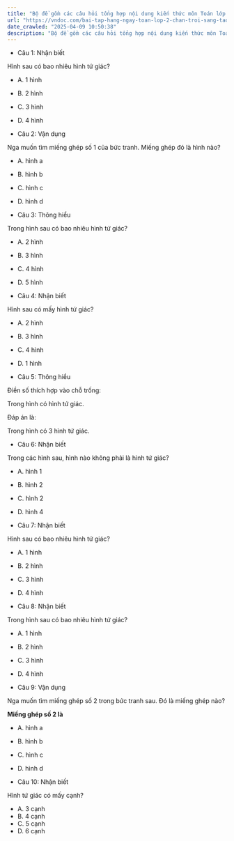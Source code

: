```yaml
---
title: "Bộ đề gồm các câu hỏi tổng hợp nội dung kiến thức môn Toán lớp 2 đã học ở Tuần 28: Hình tứ giác trong chương trình Toán lớp 2 Tập 2 Chân trời sáng tạo, giúp các em ôn tập và luyện giải các dạng bài tập Toán lớp 2. Mời các em cùng luyện tập."
url: "https://vndoc.com/bai-tap-hang-ngay-toan-lop-2-chan-troi-sang-tao-tuan-28-thu-3-339902"
date_crawled: "2025-04-09 10:50:38"
description: "Bộ đề gồm các câu hỏi tổng hợp nội dung kiến thức môn Toán lớp 2 đã học ở Tuần 28: Hình tứ giác trong chương trình Toán lớp 2 Tập 2 Chân trời sáng tạo, giúp các em ôn tập và luyện giải các dạng bài tập Toán lớp 2. Mời các em cùng luyện tập."
---
```


* Câu 1:  Nhận biết

Hình sau có bao nhiêu hình tứ giác?

  * A. 1 hình 
  * B. 2 hình 
  * C. 3 hình 
  * D. 4 hình 



* Câu 2:  Vận dụng

Nga muốn tìm miếng ghép số 1 của bức tranh. Miếng ghép đó là hình nào?

  * A. hình a 
  * B. hình b 
  * C. hình c 
  * D. hình d 



* Câu 3:  Thông hiểu

Trong hình sau có bao nhiêu hình tứ giác?

  * A. 2 hình 
  * B. 3 hình 
  * C. 4 hình 
  * D. 5 hình 



* Câu 4:  Nhận biết

Hình sau có mấy hình tứ giác?

  * A. 2 hình 
  * B. 3 hình 
  * C. 4 hình 
  * D. 1 hình 



* Câu 5:  Thông hiểu

Điền số thích hợp vào chỗ trống:

Trong hình có  hình tứ giác.

Đáp án là:

Trong hình có 3 hình tứ giác.

* Câu 6:  Nhận biết

Trong các hình sau, hình nào không phải là hình tứ giác?

  * A. hình 1 
  * B. hình 2 
  * C. hình 2 
  * D. hình 4 



* Câu 7:  Nhận biết

Hình sau có bao nhiêu hình tứ giác?

  * A. 1 hình 
  * B. 2 hình 
  * C. 3 hình 
  * D. 4 hình 



* Câu 8:  Nhận biết

Trong hình sau có bao nhiêu hình tứ giác?

  * A. 1 hình 
  * B. 2 hình 
  * C. 3 hình 
  * D. 4 hình 



* Câu 9:  Vận dụng

Nga muốn tìm miếng ghép số 2 trong bức tranh sau. Đó là miếng ghép nào?

**Miếng ghép số 2 là**

  * A. hình a 
  * B. hình b 
  * C. hình c 
  * D. hình d 



* Câu 10:  Nhận biết

Hình tứ giác có mấy cạnh?

  * A. 3 cạnh 
  * B. 4 cạnh 
  * C. 5 cạnh 
  * D. 6 cạnh 


